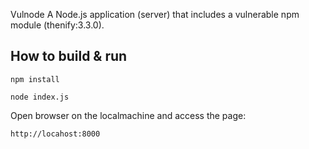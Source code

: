 Vulnode
A Node.js application (server) that includes a vulnerable npm module (thenify:3.3.0).

## How to build & run

`npm install`

`node index.js`

Open browser on the localmachine and access the page:

`http://locahost:8000`
